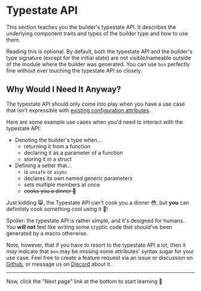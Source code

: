 # Typestate API

This section teaches you the builder's typestate API. It describes the underlying component traits and types of the builder type and how to use them.

Reading this is optional. By default, both the typestate API and the builder's type signature (except for the initial state) are not visible/nameable outside of the module where the builder was generated. You can use `bon` perfectly fine without ever touching the typestate API so closely.

## Why Would I Need It Anyway?

The typestate API should only come into play when you have a use case that isn't expressible with [existing configuration attributes](../reference/builder).

Here are some example use cases when you'd need to interact with the typestate API:

-   Denoting the builder's type when...
    -   returning it from a function
    -   declaring it as a parameter of a function
    -   storing it in a struct
-   Defining a setter that...
    -   is `unsafe` or `async`
    -   declares its own named generic parameters
    -   sets multiple members at once
    -   ~~cooks you a dinner 🍝~~

Just kidding 😸, the Typestate API can't cook you a dinner 😳, but **you** can definitely cook something cool using it 💪!

Spoiler: the typestate API is rather simple, and it's designed for humans. You **will not** feel like writing some cryptic code that should've been generated by a macro otherwise.

Note, however, that if you have to resort to the typestate API a lot, then it _may_ indicate that `bon` may be missing some attributes' syntax sugar for your use case. Feel free to create a feature request via an issue or discussion on [Github](https://github.com/elastio/bon), or message us on [Discord](https://bon-rs.com/discord) about it.

---

Now, click the "Next page" link at the bottom to start learning 🚀
